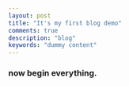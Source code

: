 ```yaml
---
layout: post
title: "It's my first blog demo"
comments: true
description: "blog"
keywords: "dummy content"
---
```


### now begin everything.

